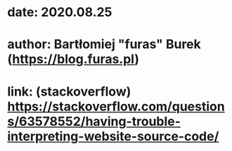 
# date: 2020.08.25

# author: Bartłomiej "furas" Burek (https://blog.furas.pl)

# link: (stackoverflow) https://stackoverflow.com/questions/63578552/having-trouble-interpreting-website-source-code/

